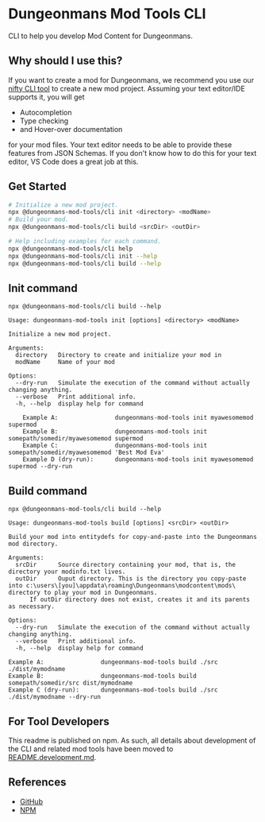 # Dungeonmans Mod Tools CLI

CLI to help you develop Mod Content for Dungeonmans.

## Why should I use this?

If you want to create a mod for Dungeonmans, we recommend you use our [nifty CLI tool](https://www.npmjs.com/package/@dungeonmans-mod-tools/cli) to create a new mod project. Assuming your text editor/IDE supports it, you will get

- Autocompletion
- Type checking
- and Hover-over documentation

for your mod files. Your text editor needs to be able to provide these features from JSON Schemas. If you don't know how to do this for your text editor, VS Code does a great job at this.

## Get Started

```sh
# Initialize a new mod project.
npx @dungeonmans-mod-tools/cli init <directory> <modName>
# Build your mod.
npx @dungeonmans-mod-tools/cli build <srcDir> <outDir>

# Help including examples for each command.
npx @dungeonmans-mod-tools/cli help
npx @dungeonmans-mod-tools/cli init --help
npx @dungeonmans-mod-tools/cli build --help
```

## Init command

`npx @dungeonmans-mod-tools/cli build --help`

```log
Usage: dungeonmans-mod-tools init [options] <directory> <modName>

Initialize a new mod project.

Arguments:
  directory   Directory to create and initialize your mod in
  modName     Name of your mod

Options:
  --dry-run   Simulate the execution of the command without actually changing anything.
  --verbose   Print additional info.
  -h, --help  display help for command

    Example A:                dungeonmans-mod-tools init myawesomemod supermod
    Example B:                dungeonmans-mod-tools init somepath/somedir/myawesomemod supermod
    Example C:                dungeonmans-mod-tools init somepath/somedir/myawesomemod 'Best Mod Eva'
    Example D (dry-run):      dungeonmans-mod-tools init myawesomemod supermod --dry-run
```

## Build command

`npx @dungeonmans-mod-tools/cli build --help`

```log
Usage: dungeonmans-mod-tools build [options] <srcDir> <outDir>

Build your mod into entitydefs for copy-and-paste into the Dungeonmans mod directory.

Arguments:
  srcDir      Source directory containing your mod, that is, the directory your modinfo.txt lives.
  outDir      Ouput directory. This is the directory you copy-paste into c:\users\[you]\appdata\roaming\Dungeonmans\modcontent\mods\ directory to play your mod in Dungeonmans.
      If outDir directory does not exist, creates it and its parents as necessary.

Options:
  --dry-run   Simulate the execution of the command without actually changing anything.
  --verbose   Print additional info.
  -h, --help  display help for command

Example A:                dungeonmans-mod-tools build ./src ./dist/mymodname
Example B:                dungeonmans-mod-tools build somepath/somedir/src dist/mymodname
Example C (dry-run):      dungeonmans-mod-tools build ./src ./dist/mymodname --dry-run
```

## For Tool Developers

This readme is published on npm. As such, all details about development of the CLI and related mod tools have been moved to [README.development.md](./README.development.md).

## References

- [GitHub](https://github.com/mkraenz/dungeonmans-mod-tools)
- [NPM](https://www.npmjs.com/package/@dungeonmans-mod-tools/cli)
